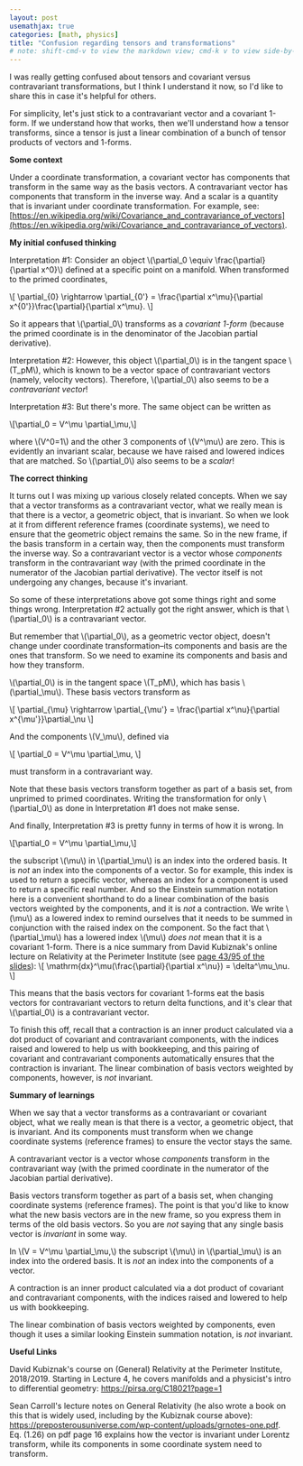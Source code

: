 ```yaml
---
layout: post
usemathjax: true
categories: [math, physics]
title: "Confusion regarding tensors and transformations"
# note: shift-cmd-v to view the markdown view; cmd-k v to view side-by-side, then can do 'toggle preview locking' command in the 3 dots in the preview tab
---
```


I was really getting confused about tensors and covariant versus contravariant transformations, but I think I understand it now, so I'd like to share this in case it's helpful for others.

For simplicity, let's just stick to a contravariant vector and a covariant 1-form. If we understand how that works, then we'll understand how a tensor transforms, since a tensor is just a linear combination of a bunch of tensor products of vectors and 1-forms.

**Some context**

Under a coordinate transformation, a covariant vector has components that transform in the same way as the basis vectors. A contravariant vector has components that transform in the inverse way. And a scalar is a quantity that is invariant under coordinate transformation. For example, see: [https://en.wikipedia.org/wiki/Covariance_and_contravariance_of_vectors](https://en.wikipedia.org/wiki/Covariance_and_contravariance_of_vectors).

**My initial confused thinking**

Interpretation #1: Consider an object \\(\partial_0 \equiv \frac{\partial}{\partial x^0}\\) defined at a specific point on a manifold. When transformed to the primed coordinates, 

\\[
\partial_{0} \rightarrow \partial_{0'} = \frac{\partial x^\mu}{\partial x^{0'}}\frac{\partial}{\partial x^\mu}. 
\\]

 So it appears that \\(\partial_0\\) transforms as a *covariant 1-form* (because the primed coordinate is in the denominator of the Jacobian partial derivative).

Interpretation #2: However, this object \\(\partial_0\\) is in the tangent space \\(T_pM\\), which is known to be a vector space of contravariant vectors (namely, velocity vectors). Therefore, \\(\partial_0\\) also seems to be a *contravariant vector*!

Interpretation #3: But there's more. The same object can be written as 

\\[\partial_0 = V^\mu \partial_\mu,\\]

 where \\(V^0=1\\) and the other 3 components of \\(V^\mu\\) are zero. This is evidently an invariant scalar, because we have raised and lowered indices that are matched. So \\(\partial_0\\) also seems to be a *scalar*!

**The correct thinking**

It turns out I was mixing up various closely related concepts. When we say that a vector transforms as a contravariant vector, what we really mean is that there is a vector, a geometric object, that is invariant. So when we look at it from different reference frames (coordinate systems), we need to ensure that the geometric object remains the same. So in the new frame, if the basis transform in a certain way, then the components must transform the inverse way. So a contravariant vector is a vector whose *components* transform in the contravariant way (with the primed coordinate in the numerator of the Jacobian partial derivative). The vector itself is not undergoing any changes, because it's invariant.

So some of these interpretations above got some things right and some things wrong.  Interpretation #2 actually got the right answer, which is that \\(\partial_0\\) is a contravariant vector. 

But remember that \\(\partial_0\\), as a geometric vector object, doesn't change under coordinate transformation–its components and basis are the ones that transform. So we need to examine its components and basis and how they transform. 

\\(\partial_0\\) is in the tangent space \\(T_pM\\), which has basis \\(\partial_\mu\\). These basis vectors transform as

\\[
\partial_{\mu} \rightarrow \partial_{\mu'} = \frac{\partial x^\nu}{\partial x^{\mu'}}\partial_\nu
\\]

And the components \\(V_\mu\\), defined via

\\[
\partial_0 = V^\mu \partial_\mu,
\\]

must transform in a contravariant way.

Note that these basis vectors transform together as part of a basis set, from unprimed to primed coordinates. Writing the transformation for only \\(\partial_0\\) as done in Interpretation #1 does not make sense.

And finally, Interpretation #3 is pretty funny in terms of how it is wrong. In

\\[\partial_0 = V^\mu \partial_\mu,\\]

the subscript \\(\mu\\) in \\(\partial_\mu\\) is an index into the ordered basis. It is *not* an index into the components of a vector. So for example, this index is used to return a specific vector, whereas an index for a component is used to return a specific real number. And so the Einstein summation notation here is a convenient shorthand to do a linear combination of the basis vectors weighted by the components, and it is *not* a contraction. We write \\(\mu\\) as a lowered index to remind ourselves that it needs to be summed in conjunction with the raised index on the component. So the fact that \\(\partial_\mu\\) has a lowered index \\(\mu\\) *does not* mean that it is a covariant 1-form. There is a nice summary from David Kubiznak's online lecture on Relativity at the Perimeter Institute (see [page 43/95 of the slides](https://pdf.pirsa.org/files/18080039.pdf)):
\\[
\mathrm{dx}^\mu(\frac{\partial}{\partial x^\nu}) = \delta^\mu_\nu.
\\]

This means that the basis vectors for covariant 1-forms eat the basis vectors for contravariant vectors to return delta functions, and it's clear that \\(\partial_0\\) is a contravariant vector.

To finish this off, recall that a contraction is an inner product calculated via a dot product of covariant and contravariant components, with the indices raised and lowered to help us with bookkeeping, and this pairing of covariant and contravariant components automatically ensures that the contraction is invariant. The linear combination of basis vectors weighted by components, however, is *not* invariant.

**Summary of learnings**

When we say that a vector transforms as a contravariant or covariant object, what we really mean is that there is a vector, a geometric object, that is invariant. And its components must transform when we change coordinate systems (reference frames) to ensure the vector stays the same.

A contravariant vector is a vector whose *components* transform in the contravariant way (with the primed coordinate in the numerator of the Jacobian partial derivative).

Basis vectors transform together as part of a basis set, when changing coordinate systems (reference frames). The point is that you'd like to know what the new basis vectors are in the new frame, so you express them in terms of the old basis vectors. So you are *not* saying that any single basis vector is *invariant* in some way.

In \\(V = V^\mu \partial_\mu,\\) the subscript \\(\mu\\) in \\(\partial_\mu\\) is an index into the ordered basis. It is *not* an index into the components of a vector.


A contraction is an inner product calculated via a dot product of covariant and contravariant components, with the indices raised and lowered to help us with bookkeeping.

The linear combination of basis vectors weighted by components, even though it uses a similar looking Einstein summation notation, is *not* invariant.

**Useful Links**

David Kubiznak's course on (General) Relativity at the Perimeter Institute, 2018/2019. Starting in Lecture 4, he covers manifolds and a physicist's intro to differential geometry: <https://pirsa.org/C18021?page=1>

Sean Carroll's lecture notes on General Relativity (he also wrote a book on this that is widely used, including by the Kubiznak course above): <https://preposterousuniverse.com/wp-content/uploads/grnotes-one.pdf>. Eq. (1.26) on pdf page 16 explains how the vector is invariant under Lorentz transform, while its components in some coordinate system need to transform.


